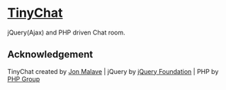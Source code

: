 # [TinyChat](https://github.com/jonmalave/TinyChat)
jQuery(Ajax) and PHP driven Chat room.

## Acknowledgement

TinyChat created by [Jon Malave](http://jonmalave.com) | jQuery by [jQuery Foundation](https://jquery.org/team/) | PHP by [PHP Group](https://secure.php.net/) 
